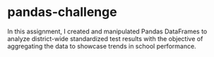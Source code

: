 # pandas-challenge
In this assignment, I created and manipulated Pandas DataFrames to analyze district-wide standardized test results with the objective of aggregating the data to showcase trends in school performance.
